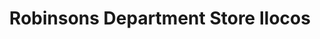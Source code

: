 ---
title: "Robinsons Department Store Ilocos"
url: /san-nicolas/robinsons-department-store-ilocos/
shop: department store
---
